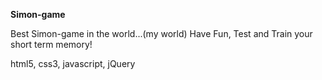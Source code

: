 **Simon-game**

Best Simon-game in the world...(my world)
Have Fun, Test and Train your short term memory!



html5, css3, javascript, jQuery
